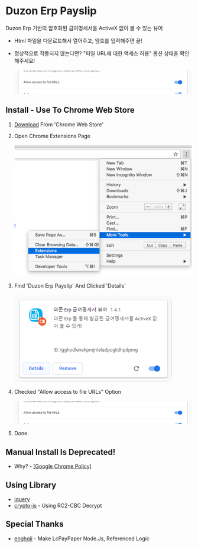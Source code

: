 # Duzon Erp Payslip

Duzon Erp 기반의 암호화된 급여명세서을 ActiveX 없이 볼 수 있는 뷰어

* Html 파일을 다운로드해서 열어주고, 암호를 입력해주면 끝!

* 정상적으로 작동되지 않는다면? "파일 URL에 대한 액세스 허용" 옵션 상태을 확인해주세요!
<br /><br />
![Allow_Access_To_File_URLs_IMG](./img/install_img/Allow_Access_To_File_URLs_IMG.png "Allow_Access_To_File_URLs_IMG")


## Install - Use To Chrome Web Store

1. [Download](https://chrome.google.com/webstore/detail/nplnninmekjdbcdggfkfjhhnbkendelb) From 'Chrome Web Store'

1. Open Chrome Extensions Page
<br /><br />
![Extensions_Settings_IMG](./img/install_img/Extensions_Settings_IMG.png "Extensions_Settings_IMG")

1. Find 'Duzon Erp Payslip' And Clicked 'Details'
<br /><br />
![Extension_Details_IMG](./img/install_img/Extension_Details_IMG.png "Extension_Details_IMG")

1. Checked "Allow access to file URLs" Option
<br /><br />
![Allow_Access_To_File_URLs_IMG](./img/install_img/Allow_Access_To_File_URLs_IMG.png "Allow_Access_To_File_URLs_IMG")

1. Done.

## Manual Install Is Deprecated!
* Why? - [[Google Chrome Policy]](https://blog.chromium.org/2018/06/improving-extension-transparency-for.html)


## Using Library

* [jquery](https://github.com/jquery/jquery)
* [crypto-js](https://github.com/tomyun/crypto-js) - Using RC2-CBC Decrypt


## Special Thanks

* [enghqii](https://github.com/enghqii) - Make LcPayPaper Node.Js, Referenced Logic
